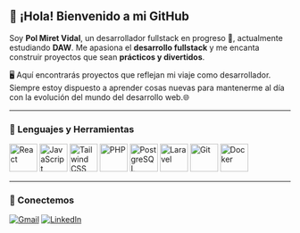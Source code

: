 ## 👋 ¡Hola! Bienvenido a mi GitHub

Soy **Pol Miret Vidal**, un desarrollador fullstack en progreso 🚀, actualmente estudiando **DAW**.
Me apasiona el **desarrollo fullstack** y me encanta construir proyectos que sean **prácticos y divertidos**.

🖥️ Aquí encontrarás proyectos que reflejan mi viaje como desarrollador.
Siempre estoy dispuesto a aprender cosas nuevas para mantenerme al día con la evolución del mundo del desarrollo web.🌐

---
### 💼 Lenguajes y Herramientas

<p align="left">
  <img src="https://cdn.jsdelivr.net/gh/devicons/devicon/icons/react/react-original.svg" height="50" alt="React"/>
  <img src="https://cdn.jsdelivr.net/gh/devicons/devicon/icons/javascript/javascript-original.svg" height="50" alt="JavaScript"/>
  <img src="https://cdn.jsdelivr.net/gh/devicons/devicon/icons/tailwindcss/tailwindcss-plain.svg" height="50" alt="Tailwind CSS"/>
  <img src="https://cdn.jsdelivr.net/gh/devicons/devicon/icons/php/php-original.svg" height="50" alt="PHP"/>
  <img src="https://cdn.jsdelivr.net/gh/devicons/devicon/icons/postgresql/postgresql-original.svg" height="50" alt="PostgreSQL"/>
  <img src="https://cdn.jsdelivr.net/gh/devicons/devicon/icons/laravel/laravel-plain.svg" height="50" alt="Laravel"/>
  <img src="https://cdn.jsdelivr.net/gh/devicons/devicon/icons/git/git-original.svg" height="50" alt="Git"/>
  <img src="https://cdn.jsdelivr.net/gh/devicons/devicon/icons/docker/docker-original.svg" height="50" alt="Docker"/>
</p>

---
### 🔗 Conectemos

[![Gmail](https://img.shields.io/badge/Gmail-D14836?style=for-the-badge&logo=gmail&logoColor=white)](mailto:polmivi@gmail.com)
[![LinkedIn](https://img.shields.io/badge/LinkedIn-0077B5?style=for-the-badge&logo=linkedin&logoColor=white)](https://www.linkedin.com/in/pol-miret-vidal-155593225/)

